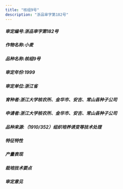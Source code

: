 ```yaml
---
title: "核组9号"
description: "浙品审字第182号"
---
```

##### 审定编号:浙品审字第182号

##### 作物名称:小麦

##### 品种名称:核组9号

##### 审定年份:1999

##### 审定单位:浙江省

##### 育种者:浙江大学核农所、金华市、安吉、常山县种子公司

##### 申请者:浙江大学核农所、金华市、安吉、常山县种子公司

##### 品种来源:（1910/352）组织培养诱变等技术处理

##### 特征特性


##### 产量表现


##### 栽培技术要点


##### 审定意见

